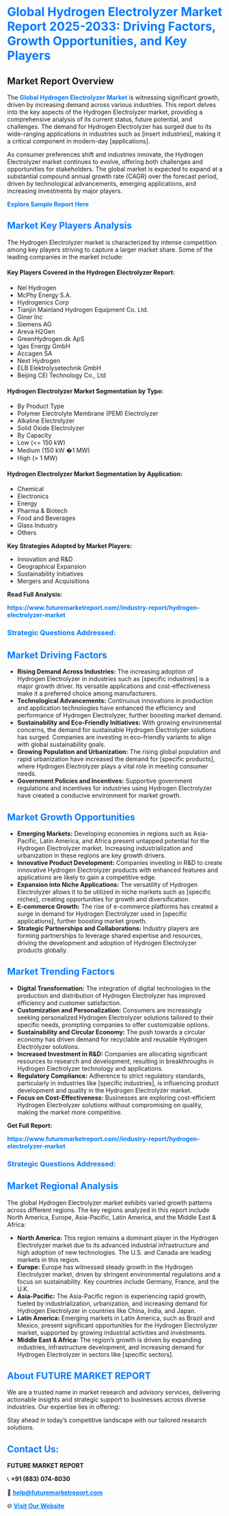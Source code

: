 <h1 style="color: #007BFF;">Global Hydrogen Electrolyzer Market Report 2025-2033: Driving Factors, Growth Opportunities, and Key Players</h1>

<section id="overview">
<h2>Market Report Overview</h2>
<p>The <a href="https://www.futuremarketreport.com//industry-report/hydrogen-electrolyzer-market" style="color: #007BFF; text-decoration: none;"><strong>Global Hydrogen Electrolyzer Market</strong></a> is witnessing significant growth, driven by increasing demand across various industries. This report delves into the key aspects of the Hydrogen Electrolyzer market, providing a comprehensive analysis of its current status, future potential, and challenges. The demand for Hydrogen Electrolyzer has surged due to its wide-ranging applications in industries such as [insert industries], making it a critical component in modern-day [applications].</p>
<p>As consumer preferences shift and industries innovate, the Hydrogen Electrolyzer market continues to evolve, offering both challenges and opportunities for stakeholders. The global market is expected to expand at a substantial compound annual growth rate (CAGR) over the forecast period, driven by technological advancements, emerging applications, and increasing investments by major players.</p>
</section>

<section id="overview">
<p><a href="https://www.futuremarketreport.com//request-sample/reportId=54395" style="color: #007BFF; text-decoration: none;"><strong>Explore Sample Report Here</strong></a></p>
</section>

<section id="key-players">
<h2 style="color: #007BFF;">Market Key Players Analysis</h2>
<p>The Hydrogen Electrolyzer market is characterized by intense competition among key players striving to capture a larger market share. Some of the leading companies in the market include:</p>
<h4>Key Players Covered in the Hydrogen Electrolyzer Report:</h4>
<ul><li>Nel Hydrogen</li><li>McPhy Energy S.A.</li><li>Hydrogenics Corp</li><li>Tianjin Mainland Hydrogen Equipment Co. Ltd.</li><li>Giner Inc</li><li>Siemens AG</li><li>Areva H2Gen</li><li>GreenHydrogen.dk ApS</li><li>Igas Energy GmbH</li><li>Accagen SA</li><li>Next Hydrogen</li><li>ELB Elektrolysetechnik GmbH</li><li>Beijing CEI Technology Co., Ltd</li></ul>
<h4>Hydrogen Electrolyzer Market Segmentation by Type:</h4>
<ul><li>By Product Type</li><li>Polymer Electrolyte Membrane (PEM) Electrolyzer</li><li>Alkaline Electrolyzer</li><li>Solid Oxide Electrolyzer</li><li>By Capacity</li><li>Low (&lt;= 150 kW)</li><li>Medium (150 kW �1 MW)</li><li>High (&gt; 1 MW)</li></ul>

<h4>Hydrogen Electrolyzer Market Segmentation by Application:</h4>
<ul><li>Chemical</li><li>Electronics</li><li>Energy</li><li>Pharma &amp; Biotech</li><li>Food and Beverages</li><li>Glass Industry</li><li>Others</li></ul>
<p><strong>Key Strategies Adopted by Market Players:</strong></p>
<ul>
<li>Innovation and R&D</li>
<li>Geographical Expansion</li>
<li>Sustainability Initiatives</li>
<li>Mergers and Acquisitions</li>
</ul>
</section>

<section>
<p><strong>Read Full Analysis: </strong></p><a href="https://www.futuremarketreport.com//industry-report/hydrogen-electrolyzer-market" style="color: #007BFF; text-decoration: none;"><strong>https://www.futuremarketreport.com//industry-report/hydrogen-electrolyzer-market</strong></a>
<h3 style="color: #007BFF;">Strategic Questions Addressed:</h3>
</section>

<section id="driving-factors">
<h2 style="color: #007BFF;">Market Driving Factors</h2>
<ul>
<li><strong>Rising Demand Across Industries:</strong> The increasing adoption of Hydrogen Electrolyzer in industries such as [specific industries] is a major growth driver. Its versatile applications and cost-effectiveness make it a preferred choice among manufacturers.</li>
<li><strong>Technological Advancements:</strong> Continuous innovations in production and application technologies have enhanced the efficiency and performance of Hydrogen Electrolyzer, further boosting market demand.</li>
<li><strong>Sustainability and Eco-Friendly Initiatives:</strong> With growing environmental concerns, the demand for sustainable Hydrogen Electrolyzer solutions has surged. Companies are investing in eco-friendly variants to align with global sustainability goals.</li>
<li><strong>Growing Population and Urbanization:</strong> The rising global population and rapid urbanization have increased the demand for [specific products], where Hydrogen Electrolyzer plays a vital role in meeting consumer needs.</li>
<li><strong>Government Policies and Incentives:</strong> Supportive government regulations and incentives for industries using Hydrogen Electrolyzer have created a conducive environment for market growth.</li>
</ul>
</section>

<section id="growth-opportunities">
<h2 style="color: #007BFF;">Market Growth Opportunities</h2>
<ul>
<li><strong>Emerging Markets:</strong> Developing economies in regions such as Asia-Pacific, Latin America, and Africa present untapped potential for the Hydrogen Electrolyzer market. Increasing industrialization and urbanization in these regions are key growth drivers.</li>
<li><strong>Innovative Product Development:</strong> Companies investing in R&D to create innovative Hydrogen Electrolyzer products with enhanced features and applications are likely to gain a competitive edge.</li>
<li><strong>Expansion into Niche Applications:</strong> The versatility of Hydrogen Electrolyzer allows it to be utilized in niche markets such as [specific niches], creating opportunities for growth and diversification.</li>
<li><strong>E-commerce Growth:</strong> The rise of e-commerce platforms has created a surge in demand for Hydrogen Electrolyzer used in [specific applications], further boosting market growth.</li>
<li><strong>Strategic Partnerships and Collaborations:</strong> Industry players are forming partnerships to leverage shared expertise and resources, driving the development and adoption of Hydrogen Electrolyzer products globally.</li>
</ul>
</section>

<section id="trending-factors">
<h2 style="color: #007BFF;">Market Trending Factors</h2>
<ul>
<li><strong>Digital Transformation:</strong> The integration of digital technologies in the production and distribution of Hydrogen Electrolyzer has improved efficiency and customer satisfaction.</li>
<li><strong>Customization and Personalization:</strong> Consumers are increasingly seeking personalized Hydrogen Electrolyzer solutions tailored to their specific needs, prompting companies to offer customizable options.</li>
<li><strong>Sustainability and Circular Economy:</strong> The push towards a circular economy has driven demand for recyclable and reusable Hydrogen Electrolyzer solutions.</li>
<li><strong>Increased Investment in R&D:</strong> Companies are allocating significant resources to research and development, resulting in breakthroughs in Hydrogen Electrolyzer technology and applications.</li>
<li><strong>Regulatory Compliance:</strong> Adherence to strict regulatory standards, particularly in industries like [specific industries], is influencing product development and quality in the Hydrogen Electrolyzer market.</li>
<li><strong>Focus on Cost-Effectiveness:</strong> Businesses are exploring cost-efficient Hydrogen Electrolyzer solutions without compromising on quality, making the market more competitive.</li>
</ul>
</section>

<section>
<p><strong>Get Full Report: </strong></p><a href="https://www.futuremarketreport.com//industry-report/hydrogen-electrolyzer-market" style="color: #007BFF; text-decoration: none;"><strong>https://www.futuremarketreport.com//industry-report/hydrogen-electrolyzer-market</strong></a>
<h3 style="color: #007BFF;">Strategic Questions Addressed:</h3>
</section>


<section id="regional-analysis">
<h2 style="color: #007BFF;">Market Regional Analysis</h2>
<p>The global Hydrogen Electrolyzer market exhibits varied growth patterns across different regions. The key regions analyzed in this report include North America, Europe, Asia-Pacific, Latin America, and the Middle East & Africa:</p>
<ul>
<li><strong>North America:</strong> This region remains a dominant player in the Hydrogen Electrolyzer market due to its advanced industrial infrastructure and high adoption of new technologies. The U.S. and Canada are leading markets in this region.</li>
<li><strong>Europe:</strong> Europe has witnessed steady growth in the Hydrogen Electrolyzer market, driven by stringent environmental regulations and a focus on sustainability. Key countries include Germany, France, and the U.K.</li>
<li><strong>Asia-Pacific:</strong> The Asia-Pacific region is experiencing rapid growth, fueled by industrialization, urbanization, and increasing demand for Hydrogen Electrolyzer in countries like China, India, and Japan.</li>
<li><strong>Latin America:</strong> Emerging markets in Latin America, such as Brazil and Mexico, present significant opportunities for the Hydrogen Electrolyzer market, supported by growing industrial activities and investments.</li>
<li><strong>Middle East & Africa:</strong> The region’s growth is driven by expanding industries, infrastructure development, and increasing demand for Hydrogen Electrolyzer in sectors like [specific sectors].</li>
</ul>
</section>

<footer>
<h2 style="color: #007BFF;">About FUTURE MARKET REPORT</h2>
<p>We are a trusted name in market research and advisory services, delivering actionable insights and strategic support to businesses across diverse industries. Our expertise lies in offering:</p>

<p>Stay ahead in today’s competitive landscape with our tailored research solutions.</p>

<h2 style="color: #007BFF;">Contact Us:</h2>
<p><strong>FUTURE MARKET REPORT</strong></p>
<p>📞 <strong>+91 (883) 074-8030</strong></p>
<p>📧 <strong><a href="mailto:help@futuremarketreport.com" style="color: #007BFF;">help@futuremarketreport.com</a></strong></p>
<p>🌐 <strong><a href="https://www.futuremarketreport.com/" style="color: #007BFF;">Visit Our Website</a></strong></p>
</footer>